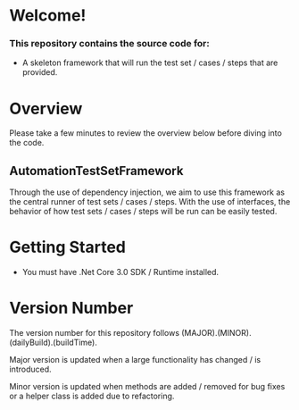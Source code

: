 # Welcome!

### This repository contains the source code for:
- A skeleton framework that will run the test set / cases / steps that are provided.

# Overview
Please take a few minutes to review the overview below before diving into the code.

## AutomationTestSetFramework
Through the use of dependency injection, we aim to use this framework as the central runner of test sets / cases / steps.
With the use of interfaces, the behavior of how test sets / cases / steps will be run can be easily tested.

# Getting Started
* You must have .Net Core 3.0 SDK / Runtime installed.


# Version Number
The version number for this repository follows (MAJOR).(MINOR).(dailyBuild).(buildTime).

Major version is updated when a large functionality has changed / is introduced.

Minor version is updated when methods are added / removed for bug fixes or a helper class is added due to refactoring.
